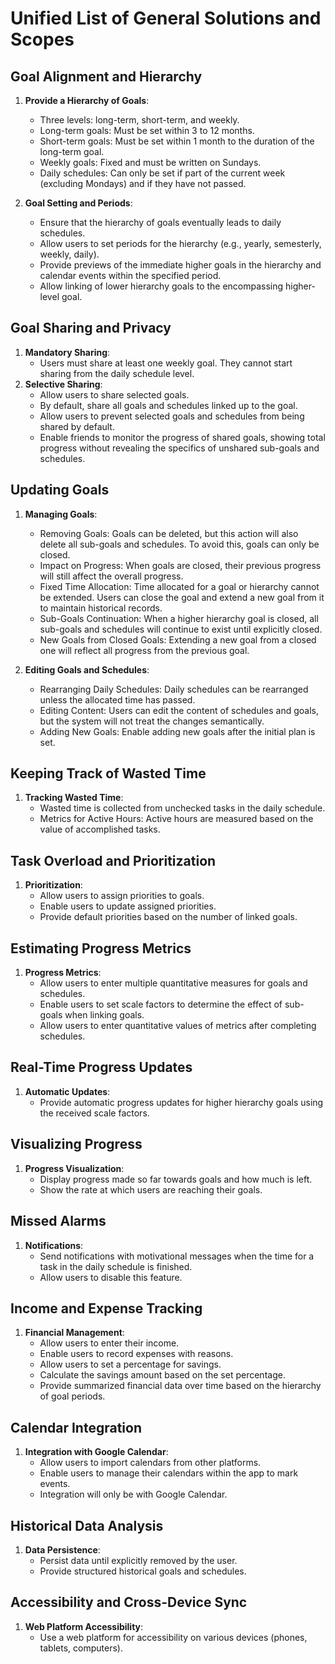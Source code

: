# Unified List of General Solutions and Scopes

## Goal Alignment and Hierarchy

1. **Provide a Hierarchy of Goals**:

   - Three levels: long-term, short-term, and weekly.
   - Long-term goals: Must be set within 3 to 12 months.
   - Short-term goals: Must be set within 1 month to the duration of the long-term goal.
   - Weekly goals: Fixed and must be written on Sundays.
   - Daily schedules: Can only be set if part of the current week (excluding Mondays) and if they have not passed.

2. **Goal Setting and Periods**:
   - Ensure that the hierarchy of goals eventually leads to daily schedules.
   - Allow users to set periods for the hierarchy (e.g., yearly, semesterly, weekly, daily).
   - Provide previews of the immediate higher goals in the hierarchy and calendar events within the specified period.
   - Allow linking of lower hierarchy goals to the encompassing higher-level goal.

## Goal Sharing and Privacy

1. **Mandatory Sharing**:
   - Users must share at least one weekly goal. They cannot start sharing from the daily schedule level.
2. **Selective Sharing**:
   - Allow users to share selected goals.
   - By default, share all goals and schedules linked up to the goal.
   - Allow users to prevent selected goals and schedules from being shared by default.
   - Enable friends to monitor the progress of shared goals, showing total progress without revealing the specifics of unshared sub-goals and schedules.

## Updating Goals

1. **Managing Goals**:

   - Removing Goals: Goals can be deleted, but this action will also delete all sub-goals and schedules. To avoid this, goals can only be closed.
   - Impact on Progress: When goals are closed, their previous progress will still affect the overall progress.
   - Fixed Time Allocation: Time allocated for a goal or hierarchy cannot be extended. Users can close the goal and extend a new goal from it to maintain historical records.
   - Sub-Goals Continuation: When a higher hierarchy goal is closed, all sub-goals and schedules will continue to exist until explicitly closed.
   - New Goals from Closed Goals: Extending a new goal from a closed one will reflect all progress from the previous goal.

2. **Editing Goals and Schedules**:
   - Rearranging Daily Schedules: Daily schedules can be rearranged unless the allocated time has passed.
   - Editing Content: Users can edit the content of schedules and goals, but the system will not treat the changes semantically.
   - Adding New Goals: Enable adding new goals after the initial plan is set.

## Keeping Track of Wasted Time

1. **Tracking Wasted Time**:
   - Wasted time is collected from unchecked tasks in the daily schedule.
   - Metrics for Active Hours: Active hours are measured based on the value of accomplished tasks.

## Task Overload and Prioritization

1. **Prioritization**:
   - Allow users to assign priorities to goals.
   - Enable users to update assigned priorities.
   - Provide default priorities based on the number of linked goals.

## Estimating Progress Metrics

1. **Progress Metrics**:
   - Allow users to enter multiple quantitative measures for goals and schedules.
   - Enable users to set scale factors to determine the effect of sub-goals when linking goals.
   - Allow users to enter quantitative values of metrics after completing schedules.

## Real-Time Progress Updates

1. **Automatic Updates**:
   - Provide automatic progress updates for higher hierarchy goals using the received scale factors.

## Visualizing Progress

1. **Progress Visualization**:
   - Display progress made so far towards goals and how much is left.
   - Show the rate at which users are reaching their goals.

## Missed Alarms

1. **Notifications**:
   - Send notifications with motivational messages when the time for a task in the daily schedule is finished.
   - Allow users to disable this feature.

## Income and Expense Tracking

1. **Financial Management**:
   - Allow users to enter their income.
   - Enable users to record expenses with reasons.
   - Allow users to set a percentage for savings.
   - Calculate the savings amount based on the set percentage.
   - Provide summarized financial data over time based on the hierarchy of goal periods.

## Calendar Integration

1. **Integration with Google Calendar**:
   - Allow users to import calendars from other platforms.
   - Enable users to manage their calendars within the app to mark events.
   - Integration will only be with Google Calendar.

## Historical Data Analysis

1. **Data Persistence**:
   - Persist data until explicitly removed by the user.
   - Provide structured historical goals and schedules.

## Accessibility and Cross-Device Sync

1. **Web Platform Accessibility**:
   - Use a web platform for accessibility on various devices (phones, tablets, computers).
